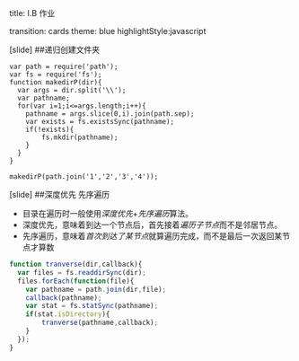 title: I.B 作业

transition: cards
theme: blue
highlightStyle:javascript

[slide]
##递归创建文件夹
```
var path = require('path');
var fs = require('fs');
function makedirP(dir){
  var args = dir.split('\\');
  var pathname;
  for(var i=1;i<=args.length;i++){
    pathname = args.slice(0,i).join(path.sep);
    var exists = fs.existsSync(pathname);
    if(!exists){
        fs.mkdir(pathname);
    }
  }
}

makedirP(path.join('1','2','3','4'));
```


[slide]
##深度优先 先序遍历
* 目录在遍历时一般使用*深度优先*+*先序遍历*算法。  
* 深度优先，意味着到达一个节点后，首先接着*遍历子节点*而不是邻居节点。   
* 先序遍历，意味着*首次到达了某节点*就算遍历完成，而不是最后一次返回某节点才算数
```javascript
function tranverse(dir,callback){
  var files = fs.readdirSync(dir);
  files.forEach(function(file){
    var pathname = path.join(dir,file);
    callback(pathname);
    var stat = fs.statSync(pathname);
    if(stat.isDirectory){
        tranverse(pathname,callback);
    }
  });
}
```